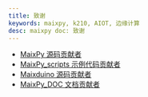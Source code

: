 ```yaml
---
title: 致谢
keywords: maixpy, k210, AIOT, 边缘计算
desc: maixpy doc: 致谢
---
```



* [MaixPy 源码贡献者](https://github.com/sipeed/MaixPy/graphs/contributors)
* [MaixPy_scripts 示例代码贡献者](https://github.com/sipeed/MaixPy_scripts/graphs/contributors)
* [Maixduino 源码贡献者](https://github.com/sipeed/Maixduino/graphs/contributors)
* [MaixPy_DOC 文档贡献者](https://github.com/sipeed/MaixPy_DOC/graphs/contributors)